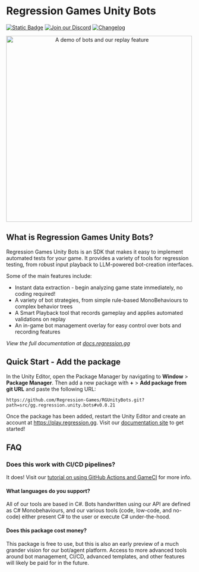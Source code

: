 # Regression Games Unity Bots
[![Static Badge](https://img.shields.io/badge/Latest%20Version-0.0.21-blue)](https://docs.regression.gg)
[![Join our Discord](https://img.shields.io/badge/Join%20our%20Discord-8A2BE2)](https://discord.com/invite/925SYVse2H)
[![Changelog](https://img.shields.io/badge/Visit%20the%20Changelog-orange)](https://docs.regression.gg/changelog)

<img 
  alt="A demo of bots and our replay feature"
  width="500px"
  style="text-align: center; margin: auto auto"
  src="imgs/bossroom_example.gif"
/>

## What is Regression Games Unity Bots?

Regression Games Unity Bots is an SDK that makes it easy to implement automated tests for your game.
It provides a variety of tools for regression testing, from robust input playback to LLM-powered bot-creation interfaces.

Some of the main features include:

- Instant data extraction - begin analyzing game state immediately, no coding required!
- A variety of bot strategies, from simple rule-based MonoBehaviours to complex behavior trees
- A Smart Playback tool that records gameplay and applies automated validations on replay
- An in-game bot management overlay for easy control over bots and recording features

_View the full documentation at [docs.regression.gg](https://docs.regression.gg)_

## Quick Start - Add the package

In the Unity Editor, open the Package Manager by navigating to  **Window** > **Package Manager**. 
Then add a new package with  **+** > **Add package from git URL** and paste the following URL:

```
https://github.com/Regression-Games/RGUnityBots.git?path=src/gg.regression.unity.bots#v0.0.21
```

Once the package has been added, restart the Unity Editor and create an account at 
https://play.regression.gg. Visit our [documentation site](https://docs.regression.gg) to get started!

## FAQ

### Does this work with CI/CD pipelines?

It does! Visit our [tutorial on using GitHub Actions and GameCI](https://docs.regression.gg/tutorials/github-actions) for more info.

#### What languages do you support?

All of our tools are based in C#. Bots handwritten using our API are defined as C# Monobehaviours, and our various tools (code, low-code, and no-code) either present C# to the user or execute C# under-the-hood.

#### Does this package cost money?

This package is free to use, but this is also an early preview of a much
grander vision for our bot/agent platform. Access to more advanced tools around
bot management, CI/CD, advanced templates, and other features will likely be paid
for in the future.
